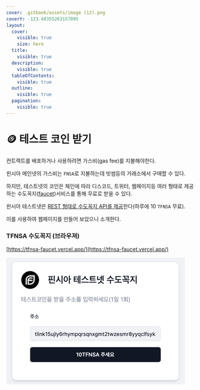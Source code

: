 ```yaml
---
cover: .gitbook/assets/image (12).png
coverY: -123.48355263157895
layout:
  cover:
    visible: true
    size: hero
  title:
    visible: true
  description:
    visible: true
  tableOfContents:
    visible: true
  outline:
    visible: true
  pagination:
    visible: true
---
```


# 🪙 테스트 코인 받기

컨트랙트를 배포하거나 사용하려면 가스비(gas fee)를 지불해야한다.

핀시아 메인넷의 가스비는 `FNSA`로 지불하는데 빗썸등의 거래소에서 구매할 수 있다.

하지만, 테스트넷의 코인은 체인에 따라 디스코드, 트위터, 웹페이지등 여러 형태로 제공하는 수도꼭지([faucet](https://www.youtube.com/watch?v=LBEVXF3dNkw))서비스를 통해 무료로 받을 수 있다.

&#x20;핀시아 테스트넷은 [REST 형태로 수도꼭지 API를 제공](https://docs.finschia.network/ko/node-management/node-setup-testnet#faucet)한다(하루에 10 `TFNSA` 무료).

이를 사용하여 웹페이지를 만들어 보았으니 소개한다.

### TFNSA 수도꼭지 (브라우져)

[https://tfnsa-faucet.vercel.app/](https://tfnsa-faucet.vercel.app/)

![](.gitbook/assets/tfnsa-faucet.png)

